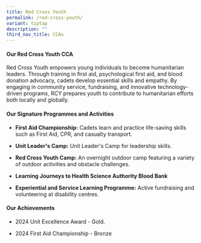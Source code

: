 ```yaml
---
title: Red Cross Youth
permalink: /red-cross-youth/
variant: tiptap
description: ""
third_nav_title: CCAs
---
```

<h4><strong>Our Red Cross Youth CCA</strong></h4>
<p>Red Cross Youth empowers young individuals to become humanitarian leaders.
Through training in first aid, psychological first aid, and blood donation
advocacy, cadets develop essential skills and empathy. By engaging in community
service, fundraising, and innovative technology-driven programs, RCY prepares
youth to contribute to humanitarian efforts both locally and globally.</p>
<h4><strong>Our Signature Programmes and Activities</strong></h4>
<ul data-tight="true" class="tight">
<li>
<p><strong>First Aid Championship:</strong> Cadets learn and practice life-saving
skills such as First Aid, CPR, and casualty transport.</p>
</li>
<li>
<p><strong>Unit Leader's Camp:</strong> Unit Leader's Camp for leadership
skills.</p>
</li>
<li>
<p><strong>Red Cross Youth Camp:</strong> An overnight outdoor camp featuring
a variety of outdoor activities and obstacle challenges.</p>
</li>
<li>
<p><strong>Learning Journeys to Health Science Authority Blood Bank</strong>
</p>
</li>
<li>
<p><strong>Experiential and Service Learning Programme:</strong> Active fundraising
and volunteering at disability centres.</p>
</li>
</ul>
<h4><strong>Our Achievements</strong></h4>
<ul data-tight="true" class="tight">
<li>
<p>2024 Unit Excellence Award - Gold.</p>
</li>
<li>
<p>2024 First Aid Championship - Bronze</p>
</li>
</ul>
<p></p>